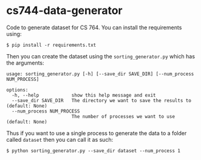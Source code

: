 # cs744-data-generator

Code to generate dataset for CS 764. 
You can install the requirements using:
```
$ pip install -r requirements.txt
```

Then you can create the dataset using the `sorting_generator.py` which has the arguments:
```
usage: sorting_generator.py [-h] [--save_dir SAVE_DIR] [--num_process NUM_PROCESS]

options:
  -h, --help            show this help message and exit
  --save_dir SAVE_DIR   The directory we want to save the results to (default: None)
  --num_process NUM_PROCESS
                        The number of processes we want to use (default: None)
```

Thus if you want to use a single process to generate the data to a folder called `dataset` then you can call it as such: 
```
$ python sorting_generator.py --save_dir dataset --num_process 1
```